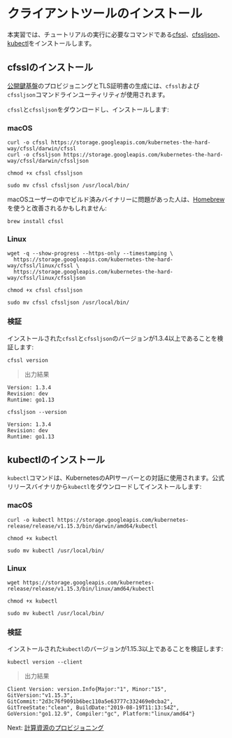 # クライアントツールのインストール

本実習では、チュートリアルの実行に必要なコマンドである[cfssl](https://github.com/cloudflare/cfssl)、[cfssljson](https://github.com/cloudflare/cfssl)、[kubectl](https://kubernetes.io/docs/tasks/tools/install-kubectl)をインストールします。


## cfsslのインストール

[公開鍵基盤](https://ja.wikipedia.org/wiki/%E5%85%AC%E9%96%8B%E9%8D%B5%E5%9F%BA%E7%9B%A4)のプロビジョニングとTLS証明書の生成には、`cfssl`および`cfssljson`コマンドラインユーティリティが使用されます。

`cfssl`と`cfssljson`をダウンロードし、インストールします:

### macOS

```
curl -o cfssl https://storage.googleapis.com/kubernetes-the-hard-way/cfssl/darwin/cfssl
curl -o cfssljson https://storage.googleapis.com/kubernetes-the-hard-way/cfssl/darwin/cfssljson
```

```
chmod +x cfssl cfssljson
```

```
sudo mv cfssl cfssljson /usr/local/bin/
```

macOSユーザーの中でビルド済みバイナリーに問題があった人は、[Homebrew](https://brew.sh)を使うと改善されるかもしれません:

```
brew install cfssl
```

### Linux

```
wget -q --show-progress --https-only --timestamping \
  https://storage.googleapis.com/kubernetes-the-hard-way/cfssl/linux/cfssl \
  https://storage.googleapis.com/kubernetes-the-hard-way/cfssl/linux/cfssljson
```

```
chmod +x cfssl cfssljson
```

```
sudo mv cfssl cfssljson /usr/local/bin/
```

### 検証

インストールされた`cfssl`と`cfssljson`のバージョンが1.3.4以上であることを検証します:

```
cfssl version
```

> 出力結果

```
Version: 1.3.4
Revision: dev
Runtime: go1.13
```

```
cfssljson --version
```
```
Version: 1.3.4
Revision: dev
Runtime: go1.13
```

## kubectlのインストール

`kubectl`コマンドは、KubernetesのAPIサーバーとの対話に使用されます。公式リリースバイナリから`kubectl`をダウンロードしてインストールします:

### macOS

```
curl -o kubectl https://storage.googleapis.com/kubernetes-release/release/v1.15.3/bin/darwin/amd64/kubectl
```

```
chmod +x kubectl
```

```
sudo mv kubectl /usr/local/bin/
```

### Linux

```
wget https://storage.googleapis.com/kubernetes-release/release/v1.15.3/bin/linux/amd64/kubectl
```

```
chmod +x kubectl
```

```
sudo mv kubectl /usr/local/bin/
```

### 検証

インストールされた`kubectl`のバージョンが1.15.3以上であることを検証します:

```
kubectl version --client
```

> 出力結果

```
Client Version: version.Info{Major:"1", Minor:"15", GitVersion:"v1.15.3", GitCommit:"2d3c76f9091b6bec110a5e63777c332469e0cba2", GitTreeState:"clean", BuildDate:"2019-08-19T11:13:54Z", GoVersion:"go1.12.9", Compiler:"gc", Platform:"linux/amd64"}
```

Next: [計算資源のプロビジョニング](03-compute-resources.md)
